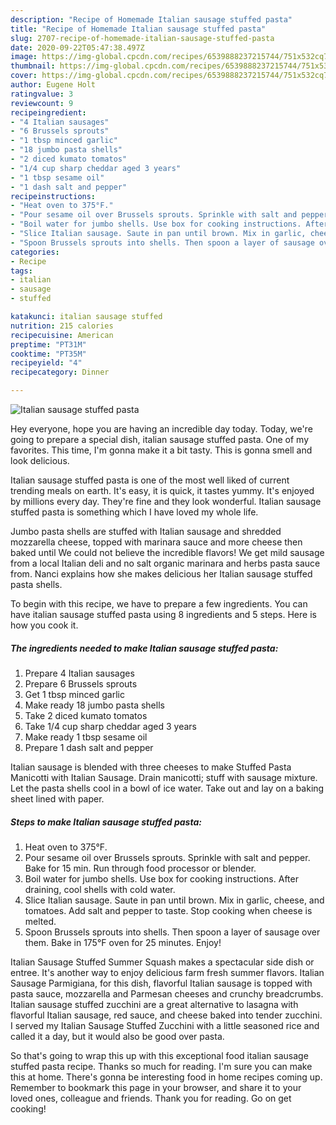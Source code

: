 ```yaml
---
description: "Recipe of Homemade Italian sausage stuffed pasta"
title: "Recipe of Homemade Italian sausage stuffed pasta"
slug: 2707-recipe-of-homemade-italian-sausage-stuffed-pasta
date: 2020-09-22T05:47:38.497Z
image: https://img-global.cpcdn.com/recipes/6539888237215744/751x532cq70/italian-sausage-stuffed-pasta-recipe-main-photo.jpg
thumbnail: https://img-global.cpcdn.com/recipes/6539888237215744/751x532cq70/italian-sausage-stuffed-pasta-recipe-main-photo.jpg
cover: https://img-global.cpcdn.com/recipes/6539888237215744/751x532cq70/italian-sausage-stuffed-pasta-recipe-main-photo.jpg
author: Eugene Holt
ratingvalue: 3
reviewcount: 9
recipeingredient:
- "4 Italian sausages"
- "6 Brussels sprouts"
- "1 tbsp minced garlic"
- "18 jumbo pasta shells"
- "2 diced kumato tomatos"
- "1/4 cup sharp cheddar aged 3 years"
- "1 tbsp sesame oil"
- "1 dash salt and pepper"
recipeinstructions:
- "Heat oven to 375°F."
- "Pour sesame oil over Brussels sprouts. Sprinkle with salt and pepper. Bake for 15 min. Run through food processor or blender."
- "Boil water for jumbo shells. Use box for cooking instructions. After draining, cool shells with cold water."
- "Slice Italian sausage. Saute in pan until brown. Mix in garlic, cheese, and tomatoes. Add salt and pepper to taste. Stop cooking when cheese is melted."
- "Spoon Brussels sprouts into shells. Then spoon a layer of sausage over them. Bake in 175°F oven for 25 minutes. Enjoy!"
categories:
- Recipe
tags:
- italian
- sausage
- stuffed

katakunci: italian sausage stuffed 
nutrition: 215 calories
recipecuisine: American
preptime: "PT31M"
cooktime: "PT35M"
recipeyield: "4"
recipecategory: Dinner

---
```



![Italian sausage stuffed pasta](https://img-global.cpcdn.com/recipes/6539888237215744/751x532cq70/italian-sausage-stuffed-pasta-recipe-main-photo.jpg)

Hey everyone, hope you are having an incredible day today. Today, we're going to prepare a special dish, italian sausage stuffed pasta. One of my favorites. This time, I'm gonna make it a bit tasty. This is gonna smell and look delicious.

Italian sausage stuffed pasta is one of the most well liked of current trending meals on earth. It's easy, it is quick, it tastes yummy. It's enjoyed by millions every day. They're fine and they look wonderful. Italian sausage stuffed pasta is something which I have loved my whole life.

Jumbo pasta shells are stuffed with Italian sausage and shredded mozzarella cheese, topped with marinara sauce and more cheese then baked until We could not believe the incredible flavors! We get mild sausage from a local Italian deli and no salt organic marinara and herbs pasta sauce from. Nanci explains how she makes delicious her Italian sausage stuffed pasta shells.


To begin with this recipe, we have to prepare a few ingredients. You can have italian sausage stuffed pasta using 8 ingredients and 5 steps. Here is how you cook it.

<!--inarticleads1-->

##### The ingredients needed to make Italian sausage stuffed pasta:

1. Prepare 4 Italian sausages
1. Prepare 6 Brussels sprouts
1. Get 1 tbsp minced garlic
1. Make ready 18 jumbo pasta shells
1. Take 2 diced kumato tomatos
1. Take 1/4 cup sharp cheddar aged 3 years
1. Make ready 1 tbsp sesame oil
1. Prepare 1 dash salt and pepper


Italian sausage is blended with three cheeses to make Stuffed Pasta Manicotti with Italian Sausage. Drain manicotti; stuff with sausage mixture. Let the pasta shells cool in a bowl of ice water. Take out and lay on a baking sheet lined with paper. 

<!--inarticleads2-->

##### Steps to make Italian sausage stuffed pasta:

1. Heat oven to 375°F.
1. Pour sesame oil over Brussels sprouts. Sprinkle with salt and pepper. Bake for 15 min. Run through food processor or blender.
1. Boil water for jumbo shells. Use box for cooking instructions. After draining, cool shells with cold water.
1. Slice Italian sausage. Saute in pan until brown. Mix in garlic, cheese, and tomatoes. Add salt and pepper to taste. Stop cooking when cheese is melted.
1. Spoon Brussels sprouts into shells. Then spoon a layer of sausage over them. Bake in 175°F oven for 25 minutes. Enjoy!


Italian Sausage Stuffed Summer Squash makes a spectacular side dish or entree. It&#39;s another way to enjoy delicious farm fresh summer flavors. Italian Sausage Parmigiana, for this dish, flavorful Italian sausage is topped with pasta sauce, mozzarella and Parmesan cheeses and crunchy breadcrumbs. Italian sausage stuffed zucchini are a great alternative to lasagna with flavorful Italian sausage, red sauce, and cheese baked into tender zucchini. I served my Italian Sausage Stuffed Zucchini with a little seasoned rice and called it a day, but it would also be good over pasta. 

So that's going to wrap this up with this exceptional food italian sausage stuffed pasta recipe. Thanks so much for reading. I'm sure you can make this at home. There's gonna be interesting food in home recipes coming up. Remember to bookmark this page in your browser, and share it to your loved ones, colleague and friends. Thank you for reading. Go on get cooking!
